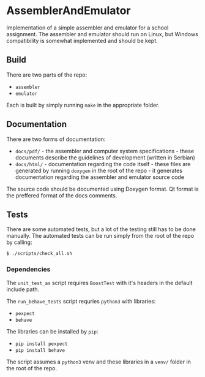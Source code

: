 # AssemblerAndEmulator
Implementation of a simple assembler and
emulator for a school assignment. The assembler
and emulator should run on Linux, but Windows
compatibility is somewhat implemented and should
be kept.

## Build
There are two parts of the repo:
- `assembler`
- `emulator`

Each is built by simply running `make`
in the appropriate folder.

## Documentation
There are two forms of documentation:
- `docs/pdf/` - the assembler and computer system
specifications - these documents describe the guidelines
of development (written in Serbian)
- `docs/html/` - documentation regarding the code itself - these
files are generated by running `doxygen` in the root
of the repo - it generates documentation regarding the
assembler and emulator source code

The source code should be documented using Doxygen format.
Qt format is the preffered format of the docs comments.

## Tests
There are some automated tests, but a lot of the testing
still has to be done manually. The automated tests can
be run simply from the root of the repo by calling:
``` bash
$ ./scripts/check_all.sh
```
### Dependencies
The `unit_test_as` script requires `BoostTest` with
it's headers in the default include path.

The `run_behave_tests` script requries `python3` with libraries:
- `pexpect` 
- `behave`

The libraries can be installed by `pip`:
- `pip install pexpect`
- `pip install behave`

The script assumes a `python3` venv and these libraries in
a `venv/` folder in the root of the repo.
